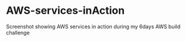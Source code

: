 # AWS-services-inAction
Screenshot showing AWS services in action during my 6days AWS build challenge
